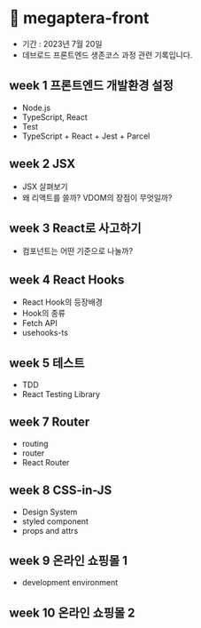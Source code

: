 # 🐋 megaptera-front

- 기간 : 2023년 7월 20일
- 데브로드 프론트엔드 생존코스 과정 관련 기록입니다.

## week 1 프론트엔드 개발환경 설정

- Node.js
- TypeScript, React
- Test
- TypeScript + React + Jest + Parcel

## week 2 JSX

- JSX 살펴보기
- 왜 리액트를 쓸까? VDOM의 장점이 무엇일까?

## week 3 React로 사고하기

- 컴포넌트는 어떤 기준으로 나눌까?

## week 4 React Hooks

- React Hook의 등장배경
- Hook의 종류
- Fetch API
- usehooks-ts

## week 5 테스트

- TDD
- React Testing Library

## week 7 Router

- routing
- router
- React Router

## week 8 CSS-in-JS

- Design System
- styled component
- props and attrs

## week 9 온라인 쇼핑몰 1


- development environment

## week 10 온라인 쇼핑몰 2
